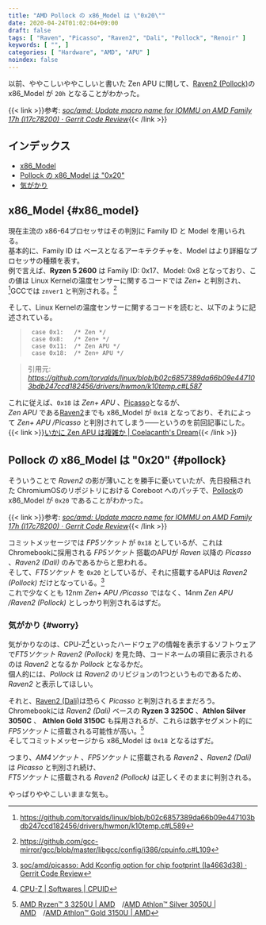 ```yaml
---
title: "AMD Pollock の x86_Model は \"0x20\""
date: 2020-04-24T01:02:04+09:00
draft: false
tags: [ "Raven", "Picasso", "Raven2", "Dali", "Pollock", "Renoir" ]
keywords: [ "", ]
categories: [ "Hardware", "AMD", "APU" ]
noindex: false
---
```


以前、ややこしいややこしいと書いた Zen APU に関して、[Raven2 (Pollock)](/tags/pollock)のx86_Model が `20h` となることがわかった。  

{{< link >}}参考: <cite>[soc/amd: Update macro name for IOMMU on AMD Family 17h (I17c78200) · Gerrit Code Review](https://chromium-review.googlesource.com/c/chromiumos/third_party/coreboot/+/2153715)</cite>{{< /link >}}

## インデックス

 * [x86_Model](#x86_model)
 * [Pollock の x86_Model は "0x20"](#pollock)
 * [気がかり](#worry)

## x86_Model {#x86_model}
現在主流の x86-64プロセッサはその判別に Family ID と Model を用いられる。  
基本的に、Family ID は ベースとなるアーキテクチャを、Model はより詳細なプロセッサの種類を表す。  
例で言えば、**Ryzen 5 2600** は Family ID: 0x17、Model: 0x8 となっており、この値は Linux Kernelの温度センサーに関するコードでは *Zen+* と判別され、[^1]GCCでは `znver1` と判別される。[^2]  

[^1]: <https://github.com/torvalds/linux/blob/b02c6857389da66b09e447103bdb247ccd182456/drivers/hwmon/k10temp.c#L589>
[^2]: <https://github.com/gcc-mirror/gcc/blob/master/libgcc/config/i386/cpuinfo.c#L109>

そして、Linux Kernelの温度センサーに関するコードを読むと、以下のように記述されている。

 >		case 0x1:	/* Zen */
 >		case 0x8:	/* Zen+ */
 >		case 0x11:	/* Zen APU */
 >		case 0x18:	/* Zen+ APU */

 > 引用元: <cite><https://github.com/torvalds/linux/blob/b02c6857389da66b09e447103bdb247ccd182456/drivers/hwmon/k10temp.c#L587></cite>

これに従えば、`0x18` は *Zen+ APU* 、[Picasso](/tags/picasso)となるが、  
*Zen APU* である[Raven2](/tags/raven2)までも x86\_Model が `0x18` となっており、それによって *Zen+ APU /Picasso* と判別されてしまう――というのを前回記事にした。  
{{< link >}}[いかに Zen APU は複雑か | Coelacanth's Dream](/posts/2020/02/16/raven-family-complex/#cpu){{< /link >}}

## Pollock の x86_Model は "0x20" {#pollock}
そういうことで *Raven2* の影が薄いことを勝手に憂いていたが、先日投稿された ChromiumOSのリポジトリにおける Coreboot へのパッチで、[Pollock](/tags/pollock)の x86_Model が `0x20` であることがわかった。  

{{< link >}}参考: <cite>[soc/amd: Update macro name for IOMMU on AMD Family 17h (I17c78200) · Gerrit Code Review](https://chromium-review.googlesource.com/c/chromiumos/third_party/coreboot/+/2153715)</cite>{{< /link >}}

コミットメッセージでは *FP5ソケット* が `0x18` としているが、これはChromebookに採用される *FP5ソケット* 搭載のAPUが *Raven* 以降の *Picasso* 、*Raven2 (Dali)* のみであるからと思われる。  
そして、*FT5ソケット* を `0x20` としているが、それに搭載するAPUは *Raven2 (Pollock)* だけとなっている。[^3]  
これで少なくとも 12nm *Zen+ APU /Picasso* ではなく、14nm *Zen APU /Raven2 (Pollock)* としっかり判別されるはずだ。  

[^3]: [soc/amd/picasso: Add Kconfig option for chip footprint (Ia4663d38) · Gerrit Code Review](https://chromium-review.googlesource.com/c/chromiumos/third_party/coreboot/+/2051509)

### 気がかり {#worry}
気がかりなのは、CPU-Z[^4]といったハードウェアの情報を表示するソフトウェアで*FT5ソケット* *Raven2 (Pollock)* を見た時、コードネームの項目に表示されるのは *Raven2* となるか *Pollock* となるかだ。  
個人的には、*Pollock* は *Raven2* のリビジョンの1つというものであるため、*Raven2* と表示してほしい。  

[^4]: [CPU-Z | Softwares | CPUID](https://www.cpuid.com/softwares/cpu-z.html)

それと、[Raven2 (Dali)](/tags/dali)は恐らく *Picasso* と判別されるままだろう。  
Chromebookには *Raven2 (Dali)* ベースの **Ryzen 3 3250C** 、**Athlon Silver 3050C** 、 **Athlon Gold 3150C** も採用されるが、これらは数字セグメント的に *FP5ソケット* に搭載される可能性が高い。[^5]  
そしてコミットメッセージから x86_Model は `0x18` となるはずだ。  

[^5]: [AMD Ryzen™ 3 3250U | AMD](https://www.amd.com/en/products/apu/amd-ryzen-3-3250u#product-specs)&emsp;/[AMD Athlon™ Silver 3050U | AMD](https://www.amd.com/en/products/apu/amd-athlon-silver-3050u#product-specs)&emsp;/[AMD Athlon™ Gold 3150U | AMD](https://www.amd.com/en/products/apu/amd-athlon-gold-3150u#product-specs)

つまり、*AM4ソケット* 、*FP5ソケット* に搭載される *Raven2* 、*Raven2 (Dali)* は *Picasso* と判別され続け、  
*FT5ソケット* に搭載される *Raven2 (Pollock)* は正しくそのままに判別される。  

やっぱりややこしいままな気も。
